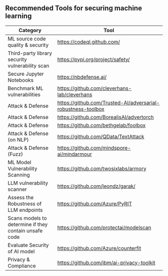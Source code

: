 ## Recommended Tools for securing machine learning

| Category | Tool |
| -------- | ---- |
| ML source code quality & security | https://codeql.github.com/ |
| Third-party library security vulnerability scan | https://pypi.org/project/safety/ |
| Secure Jupyter Notebooks | https://nbdefense.ai/ |
| Benchmark ML vulnerabilities | https://github.com/cleverhans-lab/cleverhans |
| Attack & Defense | https://github.com/Trusted-AI/adversarial-robustness-toolbox |
| Attack & Defense | https://github.com/BorealisAI/advertorch |
| Attack & Defense | https://github.com/bethgelab/foolbox |
| Attack & Defense (on NLP) | https://github.com/QData/TextAttack |
| Attack & Defense (Fuzz) | https://github.com/mindspore-ai/mindarmour |
| ML Model Vulnerability Scanning | https://github.com/twosixlabs/armory |
| LLM vulnerability scanner | https://github.com/leondz/garak/ |
| Assess the Robustness of LLM endpoints | https://github.com/Azure/PyRIT |
| Scans models to determine if they contain unsafe code | https://github.com/protectai/modelscan |
| Evaluate Security of AI model | https://github.com/Azure/counterfit |
| Privacy & Compliance | https://github.com/ibm/ai-privacy-toolkit |